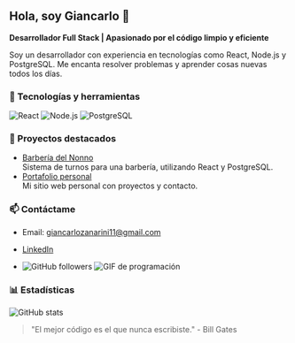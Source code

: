 ## Hola, soy Giancarlo 👋

**Desarrollador Full Stack | Apasionado por el código limpio y eficiente**

Soy un desarrollador con experiencia en tecnologías como React, Node.js y PostgreSQL. 
Me encanta resolver problemas y aprender cosas nuevas todos los días.

### 🚀 Tecnologías y herramientas
![React](https://img.shields.io/badge/React-61DAFB?style=for-the-badge&logo=react&logoColor=white)
![Node.js](https://img.shields.io/badge/Node.js-339933?style=for-the-badge&logo=nodedotjs&logoColor=white)
![PostgreSQL](https://img.shields.io/badge/PostgreSQL-316192?style=for-the-badge&logo=postgresql&logoColor=white)

### 🌟 Proyectos destacados
- [Barbería del Nonno](https://github.com/tuUsuario/barberia-del-nonno)  
  Sistema de turnos para una barbería, utilizando React y PostgreSQL.
- [Portafolio personal](https://github.com/tuUsuario/portafolio)  
  Mi sitio web personal con proyectos y contacto.

### 📫 Contáctame
- Email: giancarlozanarini11@gmail.com
- [LinkedIn](https://www.linkedin.com/in/juanperez/)

- ![GitHub followers](https://img.shields.io/github/followers/tuUsuario?style=social)
![GIF de programación](https://media.giphy.com/media/13HgwGsXF0aiGY/giphy.gif)

### 📊 Estadísticas
![GitHub stats](https://github-readme-stats.vercel.app/api?username=Gi4ncarlo&show_icons=true&theme=radical)


> "El mejor código es el que nunca escribiste." - Bill Gates

